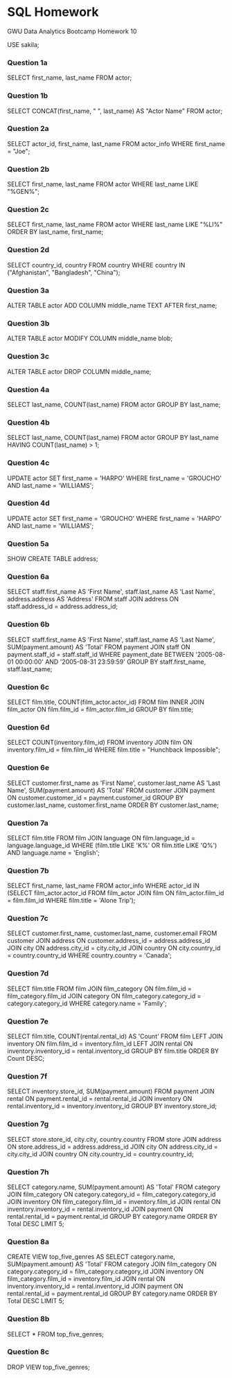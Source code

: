# SQL Homework
GWU Data Analytics Bootcamp Homework 10

USE sakila;

### Question 1a

SELECT first_name, last_name FROM actor;

### Question 1b

SELECT CONCAT(first_name, " ", last_name) AS "Actor Name" FROM actor;

### Question 2a

SELECT actor_id, first_name, last_name 
FROM actor_info
WHERE first_name = "Joe";

### Question 2b

SELECT first_name, last_name 
FROM actor
WHERE last_name LIKE "%GEN%";

### Question 2c

SELECT first_name, last_name
FROM actor
WHERE last_name LIKE "%LI%"
ORDER BY last_name, first_name;

### Question 2d

SELECT country_id, country
FROM country
WHERE country IN ("Afghanistan", "Bangladesh", "China");

### Question 3a

ALTER TABLE actor
ADD COLUMN middle_name TEXT AFTER first_name;

### Question 3b

ALTER TABLE actor
MODIFY COLUMN middle_name blob;

### Question 3c 

ALTER TABLE actor
DROP COLUMN middle_name;

### Question 4a

SELECT last_name, COUNT(last_name)
FROM actor
GROUP BY last_name;

### Question 4b

SELECT last_name, COUNT(last_name)
FROM actor
GROUP BY last_name
HAVING COUNT(last_name) > 1;

### Question 4c

UPDATE actor
SET first_name = 'HARPO'
WHERE first_name = 'GROUCHO' AND last_name = 'WILLIAMS';

### Question 4d

UPDATE actor
SET first_name = 'GROUCHO'
WHERE first_name = 'HARPO' AND last_name = 'WILLIAMS';

### Question 5a

SHOW CREATE TABLE address;

### Question 6a

SELECT staff.first_name AS 'First Name', staff.last_name AS 'Last Name', address.address AS 'Address'
FROM staff
JOIN address
ON staff.address_id = address.address_id;

### Question 6b

SELECT staff.first_name AS 'First Name', staff.last_name AS 'Last Name', SUM(payment.amount) AS 'Total'
FROM payment
JOIN staff
ON payment.staff_id = staff.staff_id
WHERE payment_date BETWEEN '2005-08-01 00:00:00' AND '2005-08-31 23:59:59'
GROUP BY staff.first_name, staff.last_name;

### Question 6c

SELECT film.title, COUNT(film_actor.actor_id) 
FROM film
INNER JOIN film_actor
ON film.film_id = film_actor.film_id
GROUP BY film.title;

### Question 6d

SELECT COUNT(inventory.film_id)
FROM inventory
JOIN film
ON inventory.film_id = film.film_id
WHERE film.title = "Hunchback Impossible";

### Question 6e

SELECT customer.first_name as 'First Name', customer.last_name AS 'Last Name', SUM(payment.amount) AS 'Total'
FROM customer
JOIN payment
ON customer.customer_id = payment.customer_id
GROUP BY customer.last_name, customer.first_name
ORDER BY customer.last_name;

### Question 7a

SELECT film.title
FROM film
JOIN language
ON film.language_id = language.language_id
WHERE (film.title LIKE 'K%' OR film.title LIKE 'Q%') AND language.name = 'English';

### Question 7b

SELECT first_name, last_name
FROM actor_info
WHERE actor_id IN
(SELECT film_actor.actor_id
FROM film_actor
JOIN film
ON film_actor.film_id = film.film_id
WHERE film.title = 'Alone Trip');

### Question 7c

SELECT customer.first_name, customer.last_name, customer.email
FROM customer
JOIN address
ON customer.address_id = address.address_id
JOIN city
ON address.city_id = city.city_id
JOIN country
ON city.country_id = country.country_id
WHERE country.country = 'Canada';

### Question 7d

SELECT film.title 
FROM film
JOIN film_category
ON film.film_id = film_category.film_id
JOIN category
ON film_category.category_id = category.category_id
WHERE category.name = 'Family';

### Question 7e

SELECT film.title, COUNT(rental.rental_id) AS 'Count'
FROM film
LEFT JOIN inventory
ON film.film_id = inventory.film_id
LEFT JOIN rental
ON inventory.inventory_id = rental.inventory_id
GROUP BY film.title
ORDER BY Count DESC;

### Question 7f

SELECT inventory.store_id, SUM(payment.amount)
FROM payment
JOIN rental
ON payment.rental_id = rental.rental_id
JOIN inventory
ON rental.inventory_id = inventory.inventory_id
GROUP BY inventory.store_id;

### Question 7g

SELECT store.store_id, city.city, country.country
FROM store
JOIN address
ON store.address_id = address.address_id
JOIN city
ON address.city_id = city.city_id
JOIN country
ON city.country_id = country.country_id;  

### Question 7h

SELECT category.name, SUM(payment.amount) AS 'Total'
FROM category
JOIN film_category
ON category.category_id = film_category.category_id
JOIN inventory
ON film_category.film_id = inventory.film_id
JOIN rental
ON inventory.inventory_id = rental.inventory_id
JOIN payment
ON rental.rental_id = payment.rental_id
GROUP BY category.name
ORDER BY Total DESC
LIMIT 5;

### Question 8a

CREATE VIEW top_five_genres AS 
SELECT category.name, SUM(payment.amount) AS 'Total'
FROM category
JOIN film_category
ON category.category_id = film_category.category_id
JOIN inventory
ON film_category.film_id = inventory.film_id
JOIN rental
ON inventory.inventory_id = rental.inventory_id
JOIN payment
ON rental.rental_id = payment.rental_id
GROUP BY category.name
ORDER BY Total DESC
LIMIT 5;

### Question 8b

SELECT * FROM top_five_genres;

### Question 8c

DROP VIEW top_five_genres;